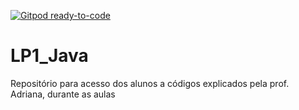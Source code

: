 [![Gitpod ready-to-code](https://img.shields.io/badge/Gitpod-ready--to--code-blue?logo=gitpod)](https://gitpod.io/#https://github.com/sijacinto/LP1_Java)

# LP1_Java
Repositório para acesso dos alunos a códigos explicados pela prof. Adriana, durante as aulas
